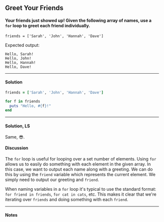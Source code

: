 ## Greet Your Friends
#### Your friends just showed up! Given the following array of names, use a `for` loop to greet each friend individually.
`friends = ['Sarah', 'John', 'Hannah', 'Dave']`

Expected output:
```
Hello, Sarah!
Hello, John!
Hello, Hannah!
Hello, Dave!
```
___
#### Solution
```ruby
friends = ['Sarah', 'John', 'Hannah', 'Dave']

for f in friends
  puts "Hello, #{f}!"
end
```
___
#### Solution, LS
Same, :sunglasses:.
#### Discussion
The `for` loop is useful for looping over a set number of elements. Using `for` allows us to easily do something with each element in the given array. In this case, we want to output each name along with a greeting. We can do this by using the `friend` variable which represents the current element. We simply need to output our greeting and `friend`.

When naming variables in a `for` loop it's typical to use the standard format: `for friend in friends`, `for cat in cats`, etc. This makes it clear that we're iterating over `friends` and doing something with each `friend`.
___
#### Notes
